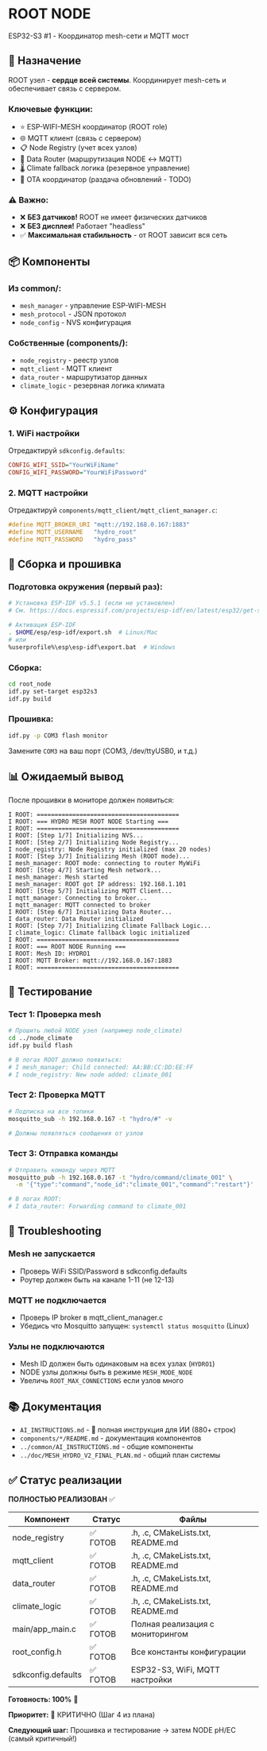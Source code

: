 # ROOT NODE

ESP32-S3 #1 - Координатор mesh-сети и MQTT мост

## 🎯 Назначение

ROOT узел - **сердце всей системы**. Координирует mesh-сеть и обеспечивает связь с сервером.

### Ключевые функции:
- ⭐ ESP-WIFI-MESH координатор (ROOT role)
- 🌐 MQTT клиент (связь с сервером)
- 📋 Node Registry (учет всех узлов)
- 🔀 Data Router (маршрутизация NODE ↔ MQTT)
- 🌡️ Climate fallback логика (резервное управление)
- 🔄 OTA координатор (раздача обновлений - TODO)

### ⚠️ Важно:
- ❌ **БЕЗ датчиков!** ROOT не имеет физических датчиков
- ❌ **БЕЗ дисплея!** Работает "headless"
- ✅ **Максимальная стабильность** - от ROOT зависит вся сеть

## 📦 Компоненты

### Из common/:
- `mesh_manager` - управление ESP-WIFI-MESH
- `mesh_protocol` - JSON протокол
- `node_config` - NVS конфигурация

### Собственные (components/):
- `node_registry` - реестр узлов
- `mqtt_client` - MQTT клиент
- `data_router` - маршрутизатор данных
- `climate_logic` - резервная логика климата

## ⚙️ Конфигурация

### 1. WiFi настройки

Отредактируй `sdkconfig.defaults`:
```ini
CONFIG_WIFI_SSID="YourWiFiName"
CONFIG_WIFI_PASSWORD="YourWiFiPassword"
```

### 2. MQTT настройки

Отредактируй `components/mqtt_client/mqtt_client_manager.c`:
```c
#define MQTT_BROKER_URI "mqtt://192.168.0.167:1883"
#define MQTT_USERNAME   "hydro_root"
#define MQTT_PASSWORD   "hydro_pass"
```

## 🚀 Сборка и прошивка

### Подготовка окружения (первый раз):
```bash
# Установка ESP-IDF v5.5.1 (если не установлен)
# См. https://docs.espressif.com/projects/esp-idf/en/latest/esp32/get-started/

# Активация ESP-IDF
. $HOME/esp/esp-idf/export.sh  # Linux/Mac
# или
%userprofile%\esp\esp-idf\export.bat  # Windows
```

### Сборка:
```bash
cd root_node
idf.py set-target esp32s3
idf.py build
```

### Прошивка:
```bash
idf.py -p COM3 flash monitor
```

Замените `COM3` на ваш порт (COM3, /dev/ttyUSB0, и т.д.)

## 📊 Ожидаемый вывод

После прошивки в мониторе должен появиться:

```
I ROOT: ========================================
I ROOT: === HYDRO MESH ROOT NODE Starting ===
I ROOT: ========================================
I ROOT: [Step 1/7] Initializing NVS...
I ROOT: [Step 2/7] Initializing Node Registry...
I node_registry: Node Registry initialized (max 20 nodes)
I ROOT: [Step 3/7] Initializing Mesh (ROOT mode)...
I mesh_manager: ROOT mode: connecting to router MyWiFi
I ROOT: [Step 4/7] Starting Mesh network...
I mesh_manager: Mesh started
I mesh_manager: ROOT got IP address: 192.168.1.101
I ROOT: [Step 5/7] Initializing MQTT Client...
I mqtt_manager: Connecting to broker...
I mqtt_manager: MQTT connected to broker
I ROOT: [Step 6/7] Initializing Data Router...
I data_router: Data Router initialized
I ROOT: [Step 7/7] Initializing Climate Fallback Logic...
I climate_logic: Climate fallback logic initialized
I ROOT: ========================================
I ROOT: === ROOT NODE Running ===
I ROOT: Mesh ID: HYDRO1
I ROOT: MQTT Broker: mqtt://192.168.0.167:1883
I ROOT: ========================================
```

## 🧪 Тестирование

### Тест 1: Проверка mesh
```bash
# Прошить любой NODE узел (например node_climate)
cd ../node_climate
idf.py build flash

# В логах ROOT должно появиться:
# I mesh_manager: Child connected: AA:BB:CC:DD:EE:FF
# I node_registry: New node added: climate_001
```

### Тест 2: Проверка MQTT
```bash
# Подписка на все топики
mosquitto_sub -h 192.168.0.167 -t "hydro/#" -v

# Должны появляться сообщения от узлов
```

### Тест 3: Отправка команды
```bash
# Отправить команду через MQTT
mosquitto_pub -h 192.168.0.167 -t "hydro/command/climate_001" \
  -m '{"type":"command","node_id":"climate_001","command":"restart"}'

# В логах ROOT:
# I data_router: Forwarding command to climate_001
```

## 🔧 Troubleshooting

### Mesh не запускается
- Проверь WiFi SSID/Password в sdkconfig.defaults
- Роутер должен быть на канале 1-11 (не 12-13)

### MQTT не подключается
- Проверь IP broker в mqtt_client_manager.c
- Убедись что Mosquitto запущен: `systemctl status mosquitto` (Linux)

### Узлы не подключаются
- Mesh ID должен быть одинаковым на всех узлах (`HYDRO1`)
- NODE узлы должны быть в режиме `MESH_MODE_NODE`
- Увеличь `ROOT_MAX_CONNECTIONS` если узлов много

## 📚 Документация

- `AI_INSTRUCTIONS.md` - 🤖 полная инструкция для ИИ (880+ строк)
- `components/*/README.md` - документация компонентов
- `../common/AI_INSTRUCTIONS.md` - общие компоненты
- `../doc/MESH_HYDRO_V2_FINAL_PLAN.md` - общий план системы

## ✅ Статус реализации

**ПОЛНОСТЬЮ РЕАЛИЗОВАН** ✅

| Компонент | Статус | Файлы |
|-----------|--------|-------|
| node_registry | ✅ ГОТОВ | .h, .c, CMakeLists.txt, README.md |
| mqtt_client | ✅ ГОТОВ | .h, .c, CMakeLists.txt, README.md |
| data_router | ✅ ГОТОВ | .h, .c, CMakeLists.txt, README.md |
| climate_logic | ✅ ГОТОВ | .h, .c, CMakeLists.txt, README.md |
| main/app_main.c | ✅ ГОТОВ | Полная реализация с мониторингом |
| root_config.h | ✅ ГОТОВ | Все константы конфигурации |
| sdkconfig.defaults | ✅ ГОТОВ | ESP32-S3, WiFi, MQTT настройки |

**Готовность: 100%** 🎉

**Приоритет:** 🔴 КРИТИЧНО (Шаг 4 из плана)

**Следующий шаг:** Прошивка и тестирование → затем NODE pH/EC (самый критичный!)
